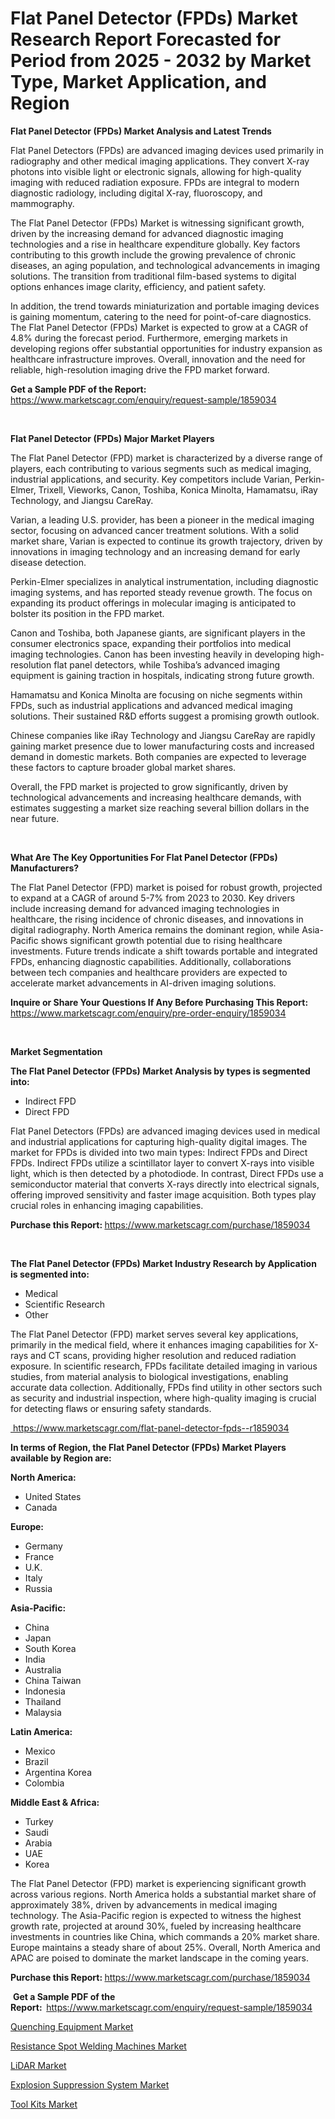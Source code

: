 <p><h1>Flat Panel Detector (FPDs) Market Research Report Forecasted for Period from 2025 -  2032 by Market Type, Market Application, and Region</h1></p><p><strong>Flat Panel Detector (FPDs) Market Analysis and Latest Trends</strong></p>
<p><p>Flat Panel Detectors (FPDs) are advanced imaging devices used primarily in radiography and other medical imaging applications. They convert X-ray photons into visible light or electronic signals, allowing for high-quality imaging with reduced radiation exposure. FPDs are integral to modern diagnostic radiology, including digital X-ray, fluoroscopy, and mammography.</p><p>The Flat Panel Detector (FPDs) Market is witnessing significant growth, driven by the increasing demand for advanced diagnostic imaging technologies and a rise in healthcare expenditure globally. Key factors contributing to this growth include the growing prevalence of chronic diseases, an aging population, and technological advancements in imaging solutions. The transition from traditional film-based systems to digital options enhances image clarity, efficiency, and patient safety.</p><p>In addition, the trend towards miniaturization and portable imaging devices is gaining momentum, catering to the need for point-of-care diagnostics. The Flat Panel Detector (FPDs) Market is expected to grow at a CAGR of 4.8% during the forecast period. Furthermore, emerging markets in developing regions offer substantial opportunities for industry expansion as healthcare infrastructure improves. Overall, innovation and the need for reliable, high-resolution imaging drive the FPD market forward.</p></p>
<p><strong>Get a Sample PDF of the Report:&nbsp;</strong> <a href="https://www.marketscagr.com/enquiry/request-sample/1859034?utm_campaign=2130&utm_medium=2&utm_source=Github&utm_content=ia&utm_term=28022025&utm_id=flat-panel-detector-fpds">https://www.marketscagr.com/enquiry/request-sample/1859034</a></p>
<p>&nbsp;</p>
<p><strong>Flat Panel Detector (FPDs) Major Market Players</strong></p>
<p><p>The Flat Panel Detector (FPD) market is characterized by a diverse range of players, each contributing to various segments such as medical imaging, industrial applications, and security. Key competitors include Varian, Perkin-Elmer, Trixell, Vieworks, Canon, Toshiba, Konica Minolta, Hamamatsu, iRay Technology, and Jiangsu CareRay.</p><p>Varian, a leading U.S. provider, has been a pioneer in the medical imaging sector, focusing on advanced cancer treatment solutions. With a solid market share, Varian is expected to continue its growth trajectory, driven by innovations in imaging technology and an increasing demand for early disease detection.</p><p>Perkin-Elmer specializes in analytical instrumentation, including diagnostic imaging systems, and has reported steady revenue growth. The focus on expanding its product offerings in molecular imaging is anticipated to bolster its position in the FPD market.</p><p>Canon and Toshiba, both Japanese giants, are significant players in the consumer electronics space, expanding their portfolios into medical imaging technologies. Canon has been investing heavily in developing high-resolution flat panel detectors, while Toshiba’s advanced imaging equipment is gaining traction in hospitals, indicating strong future growth.</p><p>Hamamatsu and Konica Minolta are focusing on niche segments within FPDs, such as industrial applications and advanced medical imaging solutions. Their sustained R&D efforts suggest a promising growth outlook.</p><p>Chinese companies like iRay Technology and Jiangsu CareRay are rapidly gaining market presence due to lower manufacturing costs and increased demand in domestic markets. Both companies are expected to leverage these factors to capture broader global market shares.</p><p>Overall, the FPD market is projected to grow significantly, driven by technological advancements and increasing healthcare demands, with estimates suggesting a market size reaching several billion dollars in the near future.</p></p>
<p>&nbsp;</p>
<p><strong>What Are The Key Opportunities For Flat Panel Detector (FPDs) Manufacturers?</strong></p>
<p><p>The Flat Panel Detector (FPD) market is poised for robust growth, projected to expand at a CAGR of around 5-7% from 2023 to 2030. Key drivers include increasing demand for advanced imaging technologies in healthcare, the rising incidence of chronic diseases, and innovations in digital radiography. North America remains the dominant region, while Asia-Pacific shows significant growth potential due to rising healthcare investments. Future trends indicate a shift towards portable and integrated FPDs, enhancing diagnostic capabilities. Additionally, collaborations between tech companies and healthcare providers are expected to accelerate market advancements in AI-driven imaging solutions.</p></p>
<p><strong>Inquire or Share Your Questions If Any Before Purchasing This Report:</strong> <a href="https://www.marketscagr.com/enquiry/pre-order-enquiry/1859034?utm_campaign=2130&utm_medium=2&utm_source=Github&utm_content=ia&utm_term=28022025&utm_id=flat-panel-detector-fpds">https://www.marketscagr.com/enquiry/pre-order-enquiry/1859034</a></p>
<p>&nbsp;</p>
<p><strong>Market Segmentation</strong></p>
<p><strong>The Flat Panel Detector (FPDs) Market Analysis by types is segmented into:</strong></p>
<p><ul><li>Indirect FPD</li><li>Direct FPD</li></ul></p>
<p><p>Flat Panel Detectors (FPDs) are advanced imaging devices used in medical and industrial applications for capturing high-quality digital images. The market for FPDs is divided into two main types: Indirect FPDs and Direct FPDs. Indirect FPDs utilize a scintillator layer to convert X-rays into visible light, which is then detected by a photodiode. In contrast, Direct FPDs use a semiconductor material that converts X-rays directly into electrical signals, offering improved sensitivity and faster image acquisition. Both types play crucial roles in enhancing imaging capabilities.</p></p>
<p><strong>Purchase this Report:&nbsp;</strong><a href="https://www.marketscagr.com/purchase/1859034?utm_campaign=2130&utm_medium=2&utm_source=Github&utm_content=ia&utm_term=28022025&utm_id=flat-panel-detector-fpds">https://www.marketscagr.com/purchase/1859034</a></p>
<p>&nbsp;</p>
<p><strong>The Flat Panel Detector (FPDs) Market Industry Research by Application is segmented into:</strong></p>
<p><ul><li>Medical</li><li>Scientific Research</li><li>Other</li></ul></p>
<p><p>The Flat Panel Detector (FPD) market serves several key applications, primarily in the medical field, where it enhances imaging capabilities for X-rays and CT scans, providing higher resolution and reduced radiation exposure. In scientific research, FPDs facilitate detailed imaging in various studies, from material analysis to biological investigations, enabling accurate data collection. Additionally, FPDs find utility in other sectors such as security and industrial inspection, where high-quality imaging is crucial for detecting flaws or ensuring safety standards.</p></p>
<p><a href="https://www.marketscagr.com/flat-panel-detector-fpds--r1859034?utm_campaign=2130&utm_medium=2&utm_source=Github&utm_content=ia&utm_term=28022025&utm_id=flat-panel-detector-fpds">&nbsp;https://www.marketscagr.com/flat-panel-detector-fpds--r1859034</a></p>
<p><strong>In terms of Region, the Flat Panel Detector (FPDs) Market Players available by Region are:</strong></p>
<p>
    <p> <strong> North America: </strong>
        <ul>
            <li>United States</li>
            <li>Canada</li>
        </ul>
        </p> 
    <p> <strong> Europe: </strong>
        <ul>
            <li>Germany</li>
            <li>France</li>
            <li>U.K.</li>
            <li>Italy</li>
            <li>Russia</li>
        </ul>
        </p> 
    <p> <strong> Asia-Pacific: </strong>
        <ul>
            <li>China</li>
            <li>Japan</li>
            <li>South Korea</li>
            <li>India</li>
            <li>Australia</li>
            <li>China Taiwan</li>
            <li>Indonesia</li>
            <li>Thailand</li>
            <li>Malaysia</li>
        </ul>
        </p> 
    <p> <strong> Latin America: </strong>
        <ul>
            <li>Mexico</li>
            <li>Brazil</li>
            <li>Argentina Korea</li>
            <li>Colombia</li>
        </ul>
        </p> 
    <p> <strong> Middle East & Africa: </strong>
        <ul>
            <li>Turkey</li>
            <li>Saudi</li>
            <li>Arabia</li>
            <li>UAE</li>
            <li>Korea</li>
        </ul>
    </p>
    </p>
<p><p>The Flat Panel Detector (FPD) market is experiencing significant growth across various regions. North America holds a substantial market share of approximately 38%, driven by advancements in medical imaging technology. The Asia-Pacific region is expected to witness the highest growth rate, projected at around 30%, fueled by increasing healthcare investments in countries like China, which commands a 20% market share. Europe maintains a steady share of about 25%. Overall, North America and APAC are poised to dominate the market landscape in the coming years.</p></p>
<p><strong>Purchase this Report: </strong><a href="https://www.marketscagr.com/purchase/1859034?utm_campaign=2130&utm_medium=2&utm_source=Github&utm_content=ia&utm_term=28022025&utm_id=flat-panel-detector-fpds">https://www.marketscagr.com/purchase/1859034</a></p>
<p>&nbsp;<strong>Get a Sample PDF of the Report:&nbsp;&nbsp;</strong><a href="https://www.marketscagr.com/enquiry/request-sample/1859034?utm_campaign=2130&utm_medium=2&utm_source=Github&utm_content=ia&utm_term=28022025&utm_id=flat-panel-detector-fpds">https://www.marketscagr.com/enquiry/request-sample/1859034</a></p>
<p><strong></strong></p>
<p><p><a href="https://github.com/supashcriana/Market-Research-Report-List-1/blob/main/quenching-equipment-market.md?utm_campaign=2130&utm_medium=2&utm_source=Github&utm_content=ia&utm_term=28022025&utm_id=flat-panel-detector-fpds">Quenching Equipment Market</a></p><p><a href="https://github.com/gasiorgary79/Market-Research-Report-List-1/blob/main/resistance-spot-welding-machines-market.md?utm_campaign=2130&utm_medium=2&utm_source=Github&utm_content=ia&utm_term=28022025&utm_id=flat-panel-detector-fpds">Resistance Spot Welding Machines Market</a></p><p><a href="https://github.com/wyettillesr4/Market-Research-Report-List-1/blob/main/lidar-market.md?utm_campaign=2130&utm_medium=2&utm_source=Github&utm_content=ia&utm_term=28022025&utm_id=flat-panel-detector-fpds">LiDAR Market</a></p><p><a href="https://github.com/bufkamaiahi7/Market-Research-Report-List-1/blob/main/explosion-suppression-system-market.md?utm_campaign=2130&utm_medium=2&utm_source=Github&utm_content=ia&utm_term=28022025&utm_id=flat-panel-detector-fpds">Explosion Suppression System Market</a></p><p><a href="https://github.com/vigatoimrene04/Market-Research-Report-List-1/blob/main/tool-kits-market.md?utm_campaign=2130&utm_medium=2&utm_source=Github&utm_content=ia&utm_term=28022025&utm_id=flat-panel-detector-fpds">Tool Kits Market</a></p></p>